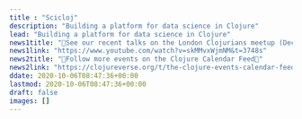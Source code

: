 ```yaml
---
title : "Scicloj"
description: "Building a platform for data science in Clojure"
lead: "Building a platform for data science in Clojure"
news1title: "🎥See our recent talks on the London Clojurians meetup (Dec. 12th)🎥"
news1link: "https://www.youtube.com/watch?v=skMMvxWjmNM&t=3748s"
news2title: "📅Follow more events on the Clojure Calendar Feed📅"
news2link: "https://clojureverse.org/t/the-clojure-events-calendar-feed-turns-2/9527"
ddate: 2020-10-06T08:47:36+00:00
lastmod: 2020-10-06T08:47:36+00:00
draft: false
images: []
---
```

